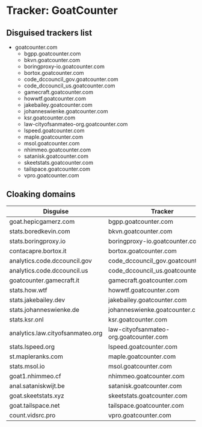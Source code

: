 # Tracker: GoatCounter

## Disguised trackers list

* goatcounter.com
    * bgpp.goatcounter.com
    * bkvn.goatcounter.com
    * boringproxy-io.goatcounter.com
    * bortox.goatcounter.com
    * code_dccouncil_gov.goatcounter.com
    * code_dccouncil_us.goatcounter.com
    * gamecraft.goatcounter.com
    * howwtf.goatcounter.com
    * jakebailey.goatcounter.com
    * johanneswienke.goatcounter.com
    * ksr.goatcounter.com
    * law-cityofsanmateo-org.goatcounter.com
    * lspeed.goatcounter.com
    * maple.goatcounter.com
    * msol.goatcounter.com
    * nhimmeo.goatcounter.com
    * satanisk.goatcounter.com
    * skeetstats.goatcounter.com
    * tailspace.goatcounter.com
    * vpro.goatcounter.com

## Cloaking domains

| Disguise | Tracker |
| ---- | ---- |
| goat.hepicgamerz.com | bgpp.goatcounter.com |
| stats.boredkevin.com | bkvn.goatcounter.com |
| stats.boringproxy.io | boringproxy-io.goatcounter.com |
| contacapre.bortox.it | bortox.goatcounter.com |
| analytics.code.dccouncil.gov | code_dccouncil_gov.goatcounter.com |
| analytics.code.dccouncil.us | code_dccouncil_us.goatcounter.com |
| goatcounter.gamecraft.it | gamecraft.goatcounter.com |
| stats.how.wtf | howwtf.goatcounter.com |
| stats.jakebailey.dev | jakebailey.goatcounter.com |
| stats.johanneswienke.de | johanneswienke.goatcounter.com |
| stats.ksr.onl | ksr.goatcounter.com |
| analytics.law.cityofsanmateo.org | law-cityofsanmateo-org.goatcounter.com |
| stats.lspeed.org | lspeed.goatcounter.com |
| st.mapleranks.com | maple.goatcounter.com |
| stats.msol.io | msol.goatcounter.com |
| goat1.nhimmeo.cf | nhimmeo.goatcounter.com |
| anal.sataniskwijt.be | satanisk.goatcounter.com |
| goat.skeetstats.xyz | skeetstats.goatcounter.com |
| goat.tailspace.net | tailspace.goatcounter.com |
| count.vidsrc.pro | vpro.goatcounter.com |